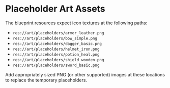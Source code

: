 # Placeholder Art Assets

The blueprint resources expect icon textures at the following paths:

- `res://art/placeholders/armor_leather.png`
- `res://art/placeholders/bow_simple.png`
- `res://art/placeholders/dagger_basic.png`
- `res://art/placeholders/helmet_iron.png`
- `res://art/placeholders/potion_heal.png`
- `res://art/placeholders/shield_wooden.png`
- `res://art/placeholders/sword_basic.png`

Add appropriately sized PNG (or other supported) images at these locations to replace the temporary placeholders.
